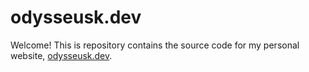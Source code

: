 # odysseusk.dev

Welcome! This is repository contains the source code for my personal website, [odysseusk.dev](https://odysseusk.dev).